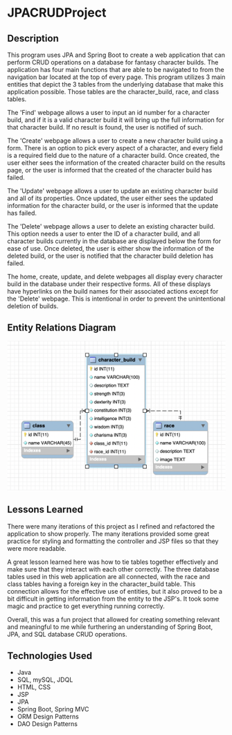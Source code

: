 # JPACRUDProject
## Description
This program uses JPA and Spring Boot to create a web application that can perform CRUD operations on a database for fantasy character builds. The application has four main functions that are able to be navigated to from the navigation bar located at the top of every page. This program utilizes 3 main entities that depict the 3 tables from the underlying database that make this application possible. Those tables are the character_build, race, and class tables.

The 'Find' webpage allows a user to input an id number for a character build, and if it is a valid character build it will bring up the full information for that character build. If no result is found, the user is notified of such.

The 'Create' webpage allows a user to create a new character build using a form. There is an option to pick every aspect of a character, and every field is a required field due to the nature of a character build. Once created, the user either sees the information of the created character build on the results page, or the user is informed that the created of the character build has failed.

The 'Update' webpage allows a user to update an existing character build and all of its properties. Once updated, the user either sees the updated information for the character build, or the user is informed that the update has failed.

The 'Delete' webpage allows a user to delete an existing character build. This option needs a user to enter the ID of a character build, and all character builds currently in the database are displayed below the form for ease of use. Once deleted, the user is either show the information of the deleted build, or the user is notified that the character build deletion has failed.

The home, create, update, and delete webpages all display every character build in the database under their respective forms. All of these displays have hyperlinks on the build names for their associated actions except for the 'Delete' webpage. This is intentional in order to prevent the unintentional deletion of builds.

## Entity Relations Diagram
![RPGDB ERD](images/ERD.png)

## Lessons Learned
There were many iterations of this project as I refined and refactored the application to show properly. The many iterations provided some great practice for styling and formatting the controller and JSP files so that they were more readable.

A great lesson learned here was how to tie tables together effectively and make sure that they interact with each other correctly. The three database tables used in this web application are all connected, with the race and class tables having a foreign key in the character_build table. This connection allows for the effective use of entities, but it also proved to be a bit difficult in getting information from the entity to the JSP's. It took some magic and practice to get everything running correctly.

Overall, this was a fun project that allowed for creating something relevant and meaningful to me while furthering an understanding of Spring Boot, JPA, and SQL database CRUD operations.

## Technologies Used
* Java
* SQL, mySQL, JDQL
* HTML, CSS
* JSP
* JPA
* Spring Boot, Spring MVC
* ORM Design Patterns
* DAO Design Patterns
